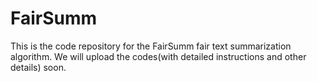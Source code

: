 # FairSumm
This is the code repository for the FairSumm fair text summarization algorithm. We will upload the codes(with detailed instructions and other details) soon. 
